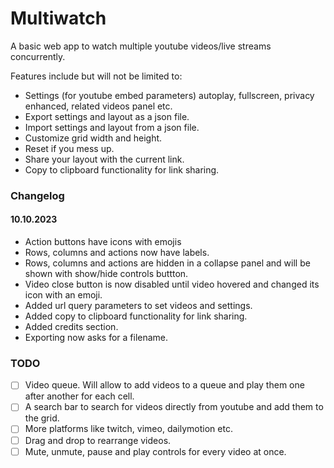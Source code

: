 # Multiwatch

A basic web app to watch multiple youtube videos/live streams concurrently.

Features include but will not be limited to:
- Settings (for youtube embed parameters) autoplay, fullscreen, privacy enhanced, related videos panel etc.
- Export settings and layout as a json file.
- Import settings and layout from a json file.
- Customize grid width and height.
- Reset if you mess up.
- Share your layout with the current link.
- Copy to clipboard functionality for link sharing.


### Changelog

#### 10.10.2023
- Action buttons have icons with emojis
- Rows, columns and actions now have labels.
- Rows, columns and actions are hidden in a collapse panel and will be shown with show/hide controls buttton.
- Video close button is now disabled until video hovered and changed its icon with an emoji.
- Added url query parameters to set videos and settings.
- Added copy to clipboard functionality for link sharing.
- Added credits section.
- Exporting now asks for a filename.

### TODO
- [ ] Video queue. Will allow to add videos to a queue and play them one after another for each cell.
- [ ] A search bar to search for videos directly from youtube and add them to the grid.
- [ ] More platforms like twitch, vimeo, dailymotion etc.
- [ ] Drag and drop to rearrange videos.
- [ ] Mute, unmute, pause and play controls for every video at once.
